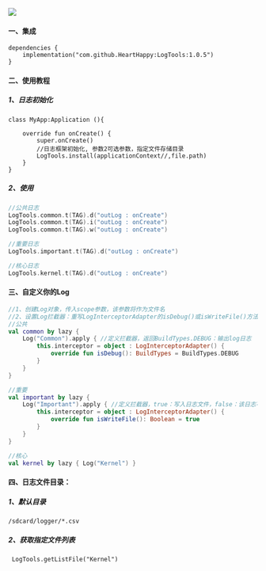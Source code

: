 [![](https://jitpack.io/v/HeartHappy/LogTools.svg)](https://jitpack.io/#HeartHappy/LogTools)
#### 一、集成

```apl
dependencies {
    implementation("com.github.HeartHappy:LogTools:1.0.5")
}
```

#### 二、使用教程

##### 1、日志初始化

```
class MyApp:Application (){

    override fun onCreate() {
        super.onCreate()
        //日志框架初始化, 参数2可选参数，指定文件存储目录
        LogTools.install(applicationContext//,file.path)
    }
}
```

##### 2、使用

```kotlin
//公共日志
LogTools.common.t(TAG).d("outLog : onCreate")
LogTools.common.t(TAG).i("outLog : onCreate")
LogTools.common.t(TAG).w("outLog : onCreate")

//重要日志
LogTools.important.t(TAG).d("outLog : onCreate")

//核心日志
LogTools.kernel.t(TAG).d("outLog : onCreate")
```

#### 三、自定义你的Log

```kotlin
//1、创建Log对象，传入scope参数，该参数将作为文件名
//2、设置Log拦截器：重写LogInterceptorAdapter的isDebug()或isWriteFile()方法（默认都为：true）
//公共
val common by lazy {
    Log("Common").apply { //定义拦截器，返回BuildTypes.DEBUG：输出log日志
        this.interceptor = object : LogInterceptorAdapter() {
            override fun isDebug(): BuildTypes = BuildTypes.DEBUG
        }
    }
}

//重要
val important by lazy {
    Log("Important").apply { //定义拦截器，true：写入日志文件，false：该日志不写文件
        this.interceptor = object : LogInterceptorAdapter() {
            override fun isWriteFile(): Boolean = true
        }
    }
}

//核心
val kernel by lazy { Log("Kernel") }
```

#### 四、日志文件目录：

##### 1、默认目录

```apl
/sdcard/logger/*.csv
```

##### 2、获取指定文件列表

```apl
 LogTools.getListFile("Kernel")
```

